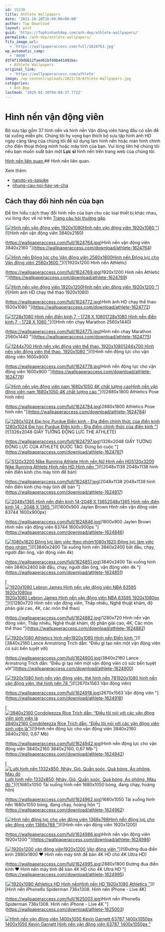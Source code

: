 ```yaml
---
id: 15230
title: Athlete Wallpapers
date: '2021-10-20T16:09:06+00:00'
author: Top Download
layout: post
guid: 'https://Tophinhanhdep.com/anh-dep/athlete-wallpapers/'
permalink: /anh-dep/athlete-wallpapers/
fifu_image_url:
  - 'https://wallpaperaccess.com/full/1624763.jpg'
wp_automatic_camp:
  - '8098'
d3f4f139d6612faed61bfd4b441491be:
  - Athlete Wallpapers
original_link:
  - 'https://wallpaperaccess.com/athlete'
image: /wp-content/uploads/2021/10/Athlete-Wallpapers.jpg
categories:
  - Ảnh Đẹp
lastmod: '2025-01-20T04:04:37.772Z'
---
```

# Hình nền vận động viên

Bộ sưu tập gồm 37 hình nền và hình nền Vận động viên hàng đầu có sẵn để tải xuống miễn phí. Chúng tôi hy vọng bạn thích bộ sưu tập hình ảnh HD ngày càng tăng của chúng tôi để sử dụng làm hình nền hoặc màn hình chính cho điện thoại thông minh hoặc máy tính của bạn. Vui lòng liên hệ chúng tôi nếu bạn muốn xuất bản một **Lực sĩ** hình nền trên trang web của chúng tôi.

[Hình nền liên quan ](#related) ## Hình nền liên quan.

   
 Xem thêm:

   
- [naruto-vs-sasuke](https://tophinhanhdep.com/anh-naruto/naruto-vs-sasuke/)
- [nhung-cau-noi-hay-ve-cha](https://tophinhanhdep.com/nhung-cau-noi-hay/nhung-cau-noi-hay-ve-cha/)

## Cách thay đổi hình nền của bạn

Để tìm hiểu cách thay đổi hình nền của bạn cho các loại thiết bị khác nhau, vui lòng đọc về nó trên [Trang câu hỏi thường gặp](https://tophinhanhdep.com/faq/).

  
[[![Hình nền vận động viên 1920x1080](https://wallpaperaccess.com/full/1624763.jpg)Hình nền vận động viên 1920x1080 "](https://wallpaperaccess.com/download/athlete-1624763)](![Hình nền vận động viên 3840x2160)

(https://wallpaperaccess.com/full/1624764.jpg)Hình nền vận động viên 3840x2160 "](https://wallpaperaccess.com/download/athlete-1624764)

[[![Hình nền Động lực cho Vận động viên 2560x1600](https://wallpaperaccess.com/full/1513146.jpg)Hình nền Động lực cho Vận động viên 2560x1600 "](https://wallpaperaccess.com/download/athlete-1513146)](![1920x1200 Hình nền Athletic)

(https://wallpaperaccess.com/full/1624769.jpg)1920x1200 Hình nền Athletic "](https://wallpaperaccess.com/download/athlete-1624769)

[[![Hình nền vận động viên 1920x1200](https://wallpaperaccess.com/full/1624770.jpg)Hình nền vận động viên 1920x1200 "](https://wallpaperaccess.com/download/athlete-1624770)](![Hình ảnh HD chạy thể thao 1920x1080)

(https://wallpaperaccess.com/full/1624772.jpg)Hình ảnh HD chạy thể thao 1920x1080 "](https://wallpaperaccess.com/download/athlete-1624772)

[[![1728x1080 Hình nền điền kinh 7 - 1728 X 1080](https://wallpaperaccess.com/full/1624774.jpg)1728x1080 Hình nền điền kinh 7 - 1728 X 1080 "](https://wallpaperaccess.com/download/athlete-1624774)](![Hình nền chạy Marathon 2560x1440)

(https://wallpaperaccess.com/full/1624775.jpg)Hình nền chạy Marathon 2560x1440 "](https://wallpaperaccess.com/download/athlete-1624775)

[[![1244x700 Hình nền vận động viên thể thao.  1920x1080](https://wallpaperaccess.com/full/1624777.jpg)1244x700 Hình nền vận động viên thể thao. 1920x1080 "](https://wallpaperaccess.com/download/athlete-1624777)](![Hình nền động lực cho vận động viên 1600x900)

(https://wallpaperaccess.com/full/1624778.jpg)Hình nền động lực cho vận động viên 1600x900 "](https://wallpaperaccess.com/download/athlete-1624778)

[[![Hình nền vận động viên nam 1680x1050 4K chất lượng cao](https://wallpaperaccess.com/full/1624781.jpg)Hình nền vận động viên nam 1680x1050 4K chất lượng cao "](https://wallpaperaccess.com/download/athlete-1624781)](![2880x1800 Athletics Pose hình nền)

(https://wallpaperaccess.com/full/1624784.jpg)2880x1800 Athletics Pose hình nền "](https://wallpaperaccess.com/download/athlete-1624784)

 [[![1280x1024 Đại học Purdue Điền kinh - Địa điểm chính thức của điền kinh](https://wallpaperaccess.com/full/1410203.jpg)1280x1024 Đại học Purdue Điền kinh - Địa điểm chính thức của điền kinh "](https://wallpaperaccess.com/download/athlete-1410203)](![1326x2048 GIẤY TƯỜNG ĐỘNG LỰC THE ATHLETE)

(https://wallpaperaccess.com/full/1624797.jpg)1326x2048 GIẤY TƯỜNG ĐỘNG LỰC CỦA ATHLETE ĐƯỢC TẠO. Đừng bỏ cuộc "](https://wallpaperaccess.com/download/athlete-1624797)

[[![5120x3200 Nike Running Athlete Hình nền Nữ Hình nền HD](https://wallpaperaccess.com/full/1624802.jpg)5120x3200 Nike Running Athlete Hình nền HD Hình nền "](https://wallpaperaccess.com/download/athlete-1624802)](![2048x1138 2048x1138 hình nền điền kinh cho máy tính để bàn)

(https://wallpaperaccess.com/full/1624817.jpg)2048x1138 2048x1138 hình nền điền kinh cho máy tính để bàn "](https://wallpaperaccess.com/download/athlete-1624817)

[[![2048x1365 Hình nền điền kinh 14-2048 X 1365](https://wallpaperaccess.com/full/1624838.jpg)2048x1365 Hình nền điền kinh 14 - 2048 X 1365 "](https://wallpaperaccess.com/download/athlete-1624838)](![1600x900 Jaylen Brown Hình nền vận động viên 63744 1600x900px)

(https://wallpaperaccess.com/full/1624846.jpg)1600x900 Jaylen Brown Hình nền vận động viên 63744 1600x900px "](https://wallpaperaccess.com/download/athlete-1624846)

[[![1080x1620 Động lực làm việc theo nhóm](https://wallpaperaccess.com/full/1350363.jpg)1080x1620 Động lực làm việc theo nhóm "](https://wallpaperaccess.com/download/athlete-1350363)](![3840x2400 Tải xuống hình nền 3840x2400 bắt đầu, chạy, người đàn ông, vận động viên 4k)

(https://wallpaperaccess.com/full/1624851.jpg)3840x2400 Tải xuống hình nền 3840x2400 bắt đầu, chạy, người đàn ông, vận động viên 4k "](https://wallpaperaccess.com/download/athlete-1624851)

[[![1920x1080 Lebron James Hình nền vận động viên NBA 63595 1920x1080px](https://wallpaperaccess.com/full/1624866.png)1920x1080 Lebron James Hình nền vận động viên NBA 63595 1920x1080px "](https://wallpaperaccess.com/download/athlete-1624866)](![1280x720 Hình nền vận động viên, Thấp nhiều, Nghệ thuật khảm, độ phân giải cao, 4K, các môn thể thao)

(https://wallpaperaccess.com/full/1624882.jpg)1280x720 Hình nền vận động viên, Thấp nhiều, Nghệ thuật khảm, độ phân giải cao, 4K, Các môn thể thao "](https://wallpaperaccess.com/download/athlete-1624882)

[[![1920x1080 Athletics hình nền](https://wallpaperaccess.com/full/1624887.jpg)1920x1080 Hình nền Điền kinh "](https://wallpaperaccess.com/download/athlete-1624887)](![3840x2160 Lance Armstrong Trích dẫn: “Điều gì tạo nên một vận động viên có sức bền tuyệt vời)

(https://wallpaperaccess.com/full/1624900.jpg)3840x2160 Lance Armstrong Trích dẫn: “Điều gì tạo nên một vận động viên có sức bền tuyệt vời”](https://wallpaperaccess.com/download/athlete-1624900)

[[![1920x1080 hình nền vận động viên.  thẻ hình nền 78](https://wallpaperaccess.com/full/1624912.jpg)1920x1080 hình nền vận động viên. thẻ hình nền 78 "](https://wallpaperaccess.com/download/athlete-1624912)](![2670x1563 Vận động viên)

(https://wallpaperaccess.com/full/1624918.jpg)2670x1563 Vận động viên "](https://wallpaperaccess.com/download/athlete-1624918)

[[![3840x2160 Condoleezza Rice Trích dẫn: “Điều tôi nói với các vận động viên sinh viên là](https://wallpaperaccess.com/full/1624927.jpg)3840x2160 Condoleezza Rice Trích dẫn: “Điều tôi nói với các vận động viên sinh viên là"](https://wallpaperaccess.com/download/athlete-1624927)](![Hình nền động lực cho vận động viên 3840x2160 3840x2160, 0,67 Mb)

(https://wallpaperaccess.com/full/1624942.jpg)Hình nền động lực cho vận động viên 3840x2160 3840x2160, 0,67 Mb "](https://wallpaperaccess.com/download/athlete-1624942)

[[![Lưới hình nền 1332x850, Nhảy, Giỏ, Quần soóc, Quả bóng, Áo phông, Màu đỏ](https://wallpaperaccess.com/full/1624957.jpg)Lưới hình nền 1332x850, Nhảy, Giỏ, Quần soóc, Quả bóng, Áo phông, Màu đỏ "](https://wallpaperaccess.com/download/athlete-1624957)](![1680x1050 Tải xuống hình nền 1680x1050 bóng, đang chạy, hoàng hôn)

(https://wallpaperaccess.com/full/1624962.jpg)1680x1050 Tải xuống hình nền 1680x1050 bóng, đang chạy, hoàng hôn "](https://wallpaperaccess.com/download/athlete-1624962)

[[![Hình nền động lực cho vận động viên 1366x768](https://wallpaperaccess.com/full/1624985.jpg)Hình nền động lực cho vận động viên 1366x768 "](https://wallpaperaccess.com/download/athlete-1624985)](![Hình nền vận động viên 1920x1200)

(https://wallpaperaccess.com/full/1624986.jpg)Hình nền vận động viên 1920x1200 "](https://wallpaperaccess.com/download/athlete-1624986)

[[![1920x1200 vận động viên](https://wallpaperaccess.com/full/1624993.jpg)1920x1200 Vận động viên "](https://wallpaperaccess.com/download/athlete-1624993)](![Đường đua điền kinh 2880x1800 ❤ Hình nền máy tính để bàn 4K HD cho 4K Ultra HD)

(https://wallpaperaccess.com/full/1624995.jpg)2880x1800 Đường đua điền kinh ❤ Hình nền máy tính để bàn 4K HD cho 4K Ultra HD "](https://wallpaperaccess.com/download/athlete-1624995)

[[![1920x1080 Athletics HD Hình nền](https://wallpaperaccess.com/full/1625002.jpg)Hình nền HD 1920x1080 Athletics "](https://wallpaperaccess.com/download/athlete-1625002)](![Hình nền iPhone6s Spiderman 736x1308.  Hình nền iPhone - Live 4K)

(https://wallpaperaccess.com/full/1625003.jpg)Hình nền iPhone6s Spiderman 736x1308. Hình nền iPhone - Live 4K "](https://wallpaperaccess.com/download/athlete-1625003)

[![Hình nền vận động viên 1400x1050 Kevin Garnett 63787 1400x1050px](https://wallpaperaccess.com/full/1625007.png)1400x1050 Kevin Garnett Hình nền vận động viên 63787 1400x1050px "](https://wallpaperaccess.com/download/athlete-1625007)
